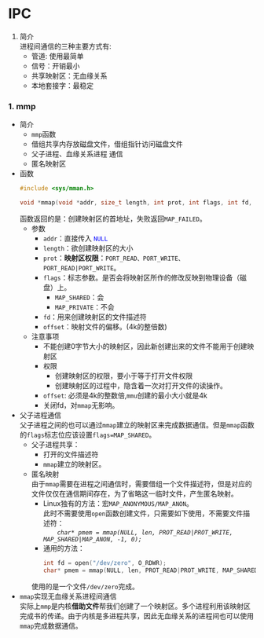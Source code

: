 # IPC

1. 简介  
进程间通信的三种主要方式有:
    + 管道: 使用最简单
    + 信号：开销最小
    + 共享映射区：无血缘关系
    + 本地套接字：最稳定

### 1. mmp
+ 简介
    + `mmp`函数
    + 借组共享内存放磁盘文件，借组指针访问磁盘文件
    + 父子进程、血缘关系进程 通信
    + 匿名映射区
+ 函数
    ```c
    #include <sys/mman.h>

    void *mmap(void *addr, size_t length, int prot, int flags, int fd, off_t offset);
    ```
    函数返回的是：创建映射区的首地址，失败返回`MAP_FAILED`。
    + 参数
        + `addr`：直接传入 <font color=blue>`NULL`</font>
        + `length`：欲创建映射区的大小
        + `prot`：**映射区权限**：`PORT_READ、PORT_WRITE、PORT_READ|PORT_WRITE`。
        + `flags`：标志参数。是否会将映射区所作的修改反映到物理设备（磁盘）上。
            + `MAP_SHARED`：会   
            + `MAP_PRIVATE`：不会
        + `fd`：用来创建映射区的文件描述符
        + `offset`：映射文件的偏移。(4k的整倍数)
    + 注意事项  
        + 不能创建0字节大小的映射区，因此新创建出来的文件不能用于创建映射区
        + 权限
            + 创建映射区的权限，要小于等于打开文件权限
            + 创建映射区的过程中，隐含着一次对打开文件的读操作。
        + `offset`: 必须是4k的整数倍,`mmu`创建的最小大小就是4k
        + 关闭fd，对`mmap`无影响。
+ 父子进程通信  
    父子进程之间的也可以通过`mmap`建立的映射区来完成数据通信。但是`mmap`函数的`flags`标志位应该设置`flags=MAP_SHARED`。
    + 父子进程共享：
        + 打开的文件描述符
        + `mmap`建立的映射区。
    + 匿名映射  
        由于`mmap`需要在进程之间通信时，需要借组一个文件描述符，但是对应的文件仅仅在通信期间存在，为了省略这一临时文件，产生匿名映射。  
        + Linux独有的方法：宏`MAP_ANONYMOUS/MAP_ANON`。  
        此时不需要使用`open`函数创建文件，只需要如下使用，不需要文件描述符：       
        &emsp;&emsp;*`char* pmem = mmap(NULL, len, PROT_READ|PROT_WRITE, MAP_SHARED|MAP_ANON, -1, 0);`*
        + 通用的方法：  
            ```c
            int fd = open("/dev/zero", O_RDWR);
            char* pmem = mmap(NULL, len, PROT_READ|PROT_WRITE, MAP_SHARED, fd, 0);  
            ```
        使用的是一个文件`/dev/zero`完成。
+ `mmap`实现无血缘关系进程间通信  
实际上`mmp`是内核**借助文件**帮我们创建了一个映射区。多个进程利用该映射区完成书的传递。由于内核是多进程共享，因此无血缘关系的进程间也可以使用`mmap`完成数据通信。